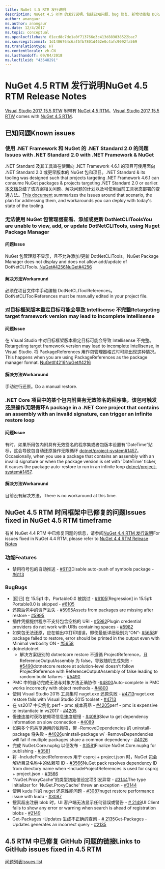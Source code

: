 ```yaml
---
title: NuGet 4.5 RTM 发行说明
description: NuGet 4.5 RTM 的发行说明，包括已知问题、bug 修复、新增功能和 DCR。
author: anangaur
ms.author: anangaur
ms.date: 12/4/2017
ms.topic: conceptual
ms.openlocfilehash: 01ecd8c7de1a0f713766e3c413d889038522bac7
ms.sourcegitcommit: 1d1406764c6af5fb7801d462e0c4afc9092fa569
ms.translationtype: HT
ms.contentlocale: zh-CN
ms.lasthandoff: 09/04/2018
ms.locfileid: "43548291"
---
```

# <a name="nuget-45-rtm-release-notes"></a><span data-ttu-id="0589b-103">NuGet 4.5 RTM 发行说明</span><span class="sxs-lookup"><span data-stu-id="0589b-103">NuGet 4.5 RTM Release Notes</span></span>

<span data-ttu-id="0589b-104">[Visual Studio 2017 15.5 RTW](https://www.visualstudio.com/news/releasenotes/vs2017-relnotes) 附带有 [NuGet 4.5 RTM](https://dist.nuget.org/win-x86-commandline/v4.5.0/nuget.exe)。</span><span class="sxs-lookup"><span data-stu-id="0589b-104">[Visual Studio 2017 15.5 RTW](https://www.visualstudio.com/news/releasenotes/vs2017-relnotes) comes with [NuGet 4.5 RTM](https://dist.nuget.org/win-x86-commandline/v4.5.0/nuget.exe).</span></span>

## <a name="known-issues"></a><span data-ttu-id="0589b-105">已知问题</span><span class="sxs-lookup"><span data-stu-id="0589b-105">Known issues</span></span>

### <a name="issues-with-net-standard-20-with-net-framework--nuget"></a><span data-ttu-id="0589b-106">使用 .NET Framework 和 NuGet 的 .NET Standard 2.0 的问题</span><span class="sxs-lookup"><span data-stu-id="0589b-106">Issues with .NET Standard 2.0 with .NET Framework & NuGet</span></span> 

<span data-ttu-id="0589b-107">.NET Standard 及其工具旨在使面向 .NET Framework 4.6.1 的项目可使用面向 .NET Standard 2.0 或更早版本的 NuGet 包和项目。</span><span class="sxs-lookup"><span data-stu-id="0589b-107">.NET Standard & its tooling was designed such that projects targeting .NET Framework 4.6.1 can consume NuGet packages & projects targeting .NET Standard 2.0 or earlier.</span></span> <span data-ttu-id="0589b-108">[本文档](https://github.com/dotnet/standard/issues/481)总结了该方案相关问题、解决问题的计划以及可使用当前工具状态部署的变通方法。</span><span class="sxs-lookup"><span data-stu-id="0589b-108">[This document](https://github.com/dotnet/standard/issues/481) summarizes the issues around that scenario, the plan for addressing them, and workarounds you can deploy with today's state of the tooling.</span></span>

### <a name="you-are-unable-to-view-add-or-update-dotnetclitools-using-nuget-package-manager"></a><span data-ttu-id="0589b-109">无法使用 NuGet 包管理器查看、添加或更新 DotNetCLITools</span><span class="sxs-lookup"><span data-stu-id="0589b-109">You are unable to view, add, or update DotNetCLITools, using Nuget Package Manager</span></span>

#### <a name="issue"></a><span data-ttu-id="0589b-110">问题</span><span class="sxs-lookup"><span data-stu-id="0589b-110">Issue</span></span>

<span data-ttu-id="0589b-111">NuGet 包管理器不显示，且不允许添加/更新 DotNetCLITools。</span><span class="sxs-lookup"><span data-stu-id="0589b-111">NuGet Package Manager does not display and does not allow add/update of DotNetCLITools.</span></span> [<span data-ttu-id="0589b-112">NuGet#4256</span><span class="sxs-lookup"><span data-stu-id="0589b-112">NuGet#4256</span></span>](https://github.com/NuGet/Home/issues/4256)

#### <a name="workaround"></a><span data-ttu-id="0589b-113">解决方法</span><span class="sxs-lookup"><span data-stu-id="0589b-113">Workaround</span></span>

<span data-ttu-id="0589b-114">必须在项目文件中手动编辑 DotNetCLIToolReferences。</span><span class="sxs-lookup"><span data-stu-id="0589b-114">DotNetCLIToolReferences must be manually edited in your project file.</span></span>

### <a name="retargeting-target-framework-version-may-lead-to-incomplete-intellisense"></a><span data-ttu-id="0589b-115">对目标框架版本重定目标可能会导致 Intellisense 不完整</span><span class="sxs-lookup"><span data-stu-id="0589b-115">Retargeting target framework version may lead to incomplete Intellisense</span></span>

#### <a name="issue"></a><span data-ttu-id="0589b-116">问题</span><span class="sxs-lookup"><span data-stu-id="0589b-116">Issue</span></span>

<span data-ttu-id="0589b-117">在 Visual Studio 中对目标框架版本重定目标可能会导致 Intellisense 不完整。</span><span class="sxs-lookup"><span data-stu-id="0589b-117">Retargeting target framework version may lead to incomplete Intellisense, in Visual Studio.</span></span> <span data-ttu-id="0589b-118">将 PackageReferences 用作包管理器格式时可能出现这种情况。</span><span class="sxs-lookup"><span data-stu-id="0589b-118">This happens when you are using PackageReferences as the package manager format.</span></span> [<span data-ttu-id="0589b-119">NuGet#4216</span><span class="sxs-lookup"><span data-stu-id="0589b-119">NuGet#4216</span></span>](https://github.com/NuGet/Home/issues/4216)

#### <a name="workaround"></a><span data-ttu-id="0589b-120">解决方法</span><span class="sxs-lookup"><span data-stu-id="0589b-120">Workaround</span></span>

<span data-ttu-id="0589b-121">手动进行还原。</span><span class="sxs-lookup"><span data-stu-id="0589b-121">Do a manual restore.</span></span>

### <a name="a-package-in-a-net-core-project-that-contains-an-assembly-with-an-invalid-signature-can-trigger-an-infinite-restore-loop"></a><span data-ttu-id="0589b-122">.NET Core 项目中的某个包内附具有无效签名的程序集，该包可触发还原操作无限循环</span><span class="sxs-lookup"><span data-stu-id="0589b-122">A package in a .NET Core project that contains an assembly with an invalid signature, can trigger an infinite restore loop</span></span>

#### <a name="issue"></a><span data-ttu-id="0589b-123">问题</span><span class="sxs-lookup"><span data-stu-id="0589b-123">Issue</span></span>

<span data-ttu-id="0589b-124">有时，如果所用包内附具有无效签名的程序集或者包版本设置有“DateTime”贴标，这会导致包自动还原操作无限循环 [dotnet/project-system#1457](https://github.com/dotnet/project-system/issues/1457)。</span><span class="sxs-lookup"><span data-stu-id="0589b-124">Occasionally, when you use a package that contains an assembly with an invalid signature or when the package version is set with 'DateTime' ticker, it causes the package auto-restore to run in an infinite loop [dotnet/project-system#1457](https://github.com/dotnet/project-system/issues/1457).</span></span>

#### <a name="workaround"></a><span data-ttu-id="0589b-125">解决方法</span><span class="sxs-lookup"><span data-stu-id="0589b-125">Workaround</span></span>

<span data-ttu-id="0589b-126">目前没有解决方法。</span><span class="sxs-lookup"><span data-stu-id="0589b-126">There is no workaround at this time.</span></span>

## <a name="issues-fixed-in-nuget-45-rtm-timeframe"></a><span data-ttu-id="0589b-127">NuGet 4.5 RTM 时间框架中已修复的问题</span><span class="sxs-lookup"><span data-stu-id="0589b-127">Issues fixed in NuGet 4.5 RTM timeframe</span></span>

<span data-ttu-id="0589b-128">有关 NuGet 4.4 RTM 中已修复问题的信息，请参阅[NuGet 4.4 RTM 发行说明](../release-notes/nuget-4.4-RTM.md)</span><span class="sxs-lookup"><span data-stu-id="0589b-128">For issues fixed in NuGet 4.4 RTM, please refer to [NuGet 4.4 RTM Release Notes](../release-notes/nuget-4.4-RTM.md)</span></span> 

### <a name="features"></a><span data-ttu-id="0589b-129">功能</span><span class="sxs-lookup"><span data-stu-id="0589b-129">Features</span></span>

- <span data-ttu-id="0589b-130">禁用符号包的自动推送 - [#6113](https://github.com/NuGet/Home/issues/6113)</span><span class="sxs-lookup"><span data-stu-id="0589b-130">Disable auto-push of symbols package - [#6113](https://github.com/NuGet/Home/issues/6113)</span></span>

### <a name="bugs"></a><span data-ttu-id="0589b-131">Bug</span><span class="sxs-lookup"><span data-stu-id="0589b-131">Bugs</span></span>

- <span data-ttu-id="0589b-132">[回归] 在 15.5p1 中，Portable0.0 被跳过 - [#6105](https://github.com/NuGet/Home/issues/6105)</span><span class="sxs-lookup"><span data-stu-id="0589b-132">[Regression] in 15.5p1: Portable0.0 is skipped - [#6105](https://github.com/NuGet/Home/issues/6105)</span></span>
- <span data-ttu-id="0589b-133">还原后包中的资产丢失 - [#5995](https://github.com/NuGet/Home/issues/5995)</span><span class="sxs-lookup"><span data-stu-id="0589b-133">Assets from packages are missing after restore - [#5995](https://github.com/NuGet/Home/issues/5995)</span></span>
- <span data-ttu-id="0589b-134">插件凭据提供程序不支持包含空格的 URI - [#5982](https://github.com/NuGet/Home/issues/5982)</span><span class="sxs-lookup"><span data-stu-id="0589b-134">Plugin credential providers do not work with URIs containing spaces - [#5982](https://github.com/NuGet/Home/issues/5982)</span></span>
- <span data-ttu-id="0589b-135">如果包无法还原，应在输出中打印错误，即使最低详细级别为“ON”- [#5658](https://github.com/NuGet/Home/issues/5658)</span><span class="sxs-lookup"><span data-stu-id="0589b-135">If package failed to restore, error should be printed in the output even with Minimal verbosity ON - [#5658](https://github.com/NuGet/Home/issues/5658)</span></span>
- <span data-ttu-id="0589b-136">dotnet</span><span class="sxs-lookup"><span data-stu-id="0589b-136">dotnet</span></span>
  - <span data-ttu-id="0589b-137">解决方案级别的 dotnetcore restore 不遵循 ProjectReference，且 ReferenceOutputAssembly 为 false，导致随机生成失败 - [#5490](https://github.com/NuGet/Home/issues/5490)</span><span class="sxs-lookup"><span data-stu-id="0589b-137">dotnetcore restore at solution-level doesn't follow ProjectReference with ReferenceOutputAssembly of false leading to random build failures - [#5490](https://github.com/NuGet/Home/issues/5490)</span></span>
- <span data-ttu-id="0589b-138">PMC 中的自动完成无法与对象方法正确协作 -[#4800](https://github.com/NuGet/Home/issues/4800)</span><span class="sxs-lookup"><span data-stu-id="0589b-138">Auto-complete in PMC works incorrectly with object methods - [#4800](https://github.com/NuGet/Home/issues/4800)</span></span>
- <span data-ttu-id="0589b-139">使用 Visual Studio 2015 工具集时 nuget.exe 还原失败 - [#4713](https://github.com/NuGet/Home/issues/4713)</span><span class="sxs-lookup"><span data-stu-id="0589b-139">nuget.exe restore fails with Visual Studio 2015 toolset - [#4713](https://github.com/NuGet/Home/issues/4713)</span></span>
- <span data-ttu-id="0589b-140">在 vs2017 中实例化 perf - pmc 成本高昂 - [#4205](https://github.com/NuGet/Home/issues/4205)</span><span class="sxs-lookup"><span data-stu-id="0589b-140">perf - pmc is expensive to instantiate in vs2017 - [#4205](https://github.com/NuGet/Home/issues/4205)</span></span>
- <span data-ttu-id="0589b-141">慢速连接时获取依赖项信息速度缓慢 - [#4089](https://github.com/NuGet/Home/issues/4089)</span><span class="sxs-lookup"><span data-stu-id="0589b-141">Slow to get dependency information on slow connection - [#4089](https://github.com/NuGet/Home/issues/4089)</span></span>
- <span data-ttu-id="0589b-142">如果多个包共享通用的依赖项，带 -RemoveDependencies 的 uninstall-package 将失败 - [#4026](https://github.com/NuGet/Home/issues/4026)</span><span class="sxs-lookup"><span data-stu-id="0589b-142">uninstall-package w/ -RemoveDependencies will fail if multiple packages share a common dependency - [#4026](https://github.com/NuGet/Home/issues/4026)</span></span>
- <span data-ttu-id="0589b-143">完成 NuGet.Core.nupkg 以便发布 - [#3581](https://github.com/NuGet/Home/issues/3581)</span><span class="sxs-lookup"><span data-stu-id="0589b-143">Finalize NuGet.Core.nupkg for publishing - [#3581](https://github.com/NuGet/Home/issues/3581)</span></span>
- <span data-ttu-id="0589b-144">将 -IncludeProjectReferences 用于 csproj + project.json 时，NuGet 包会解析目录名称中的依赖项 ID - [#3566](https://github.com/NuGet/Home/issues/3566)</span><span class="sxs-lookup"><span data-stu-id="0589b-144">NuGet pack resolves dependency ID from directory name when -IncludeProjectReferences is used for csproj + project.json - [#3566](https://github.com/NuGet/Home/issues/3566)</span></span>
- <span data-ttu-id="0589b-145">“NuGet.ProxyCache”的类型初始值设定项引发异常 - [#3144](https://github.com/NuGet/Home/issues/3144)</span><span class="sxs-lookup"><span data-stu-id="0589b-145">The type initializer for 'NuGet.ProxyCache' threw an exception - [#3144](https://github.com/NuGet/Home/issues/3144)</span></span>
- <span data-ttu-id="0589b-146">使用 kudu 时的 nuget 还原性能问题 - [#3087](https://github.com/NuGet/Home/issues/3087)</span><span class="sxs-lookup"><span data-stu-id="0589b-146">nuget restore performance issue with kudu - [#3087](https://github.com/NuGet/Home/issues/3087)</span></span>
- <span data-ttu-id="0589b-147">搜索超出注册 blob 时，UI 客户端无法显示任何错误或警告 - [# 2149](https://github.com/NuGet/Home/issues/2149)</span><span class="sxs-lookup"><span data-stu-id="0589b-147">UI Client fails to show any error or warning when search is ahead of registration blobs - [#2149](https://github.com/NuGet/Home/issues/2149)</span></span>
- <span data-ttu-id="0589b-148">Get-Packages -Updates 生成不正确的查询 - [# 2135](https://github.com/NuGet/Home/issues/2135)</span><span class="sxs-lookup"><span data-stu-id="0589b-148">Get-Packages -Updates generates an incorrect query - [#2135](https://github.com/NuGet/Home/issues/2135)</span></span>

## <a name="links-to-github-issues-fixed-in-45-rtm"></a><span data-ttu-id="0589b-149">4.5 RTM 中已修复 GitHub 问题的链接</span><span class="sxs-lookup"><span data-stu-id="0589b-149">Links to GitHub issues fixed in 4.5 RTM</span></span>

[<span data-ttu-id="0589b-150">问题列表</span><span class="sxs-lookup"><span data-stu-id="0589b-150">Issues list</span></span>](https://github.com/NuGet/Home/issues?q=is%3Aissue+milestone%3A4.5+is%3Aclosed)
